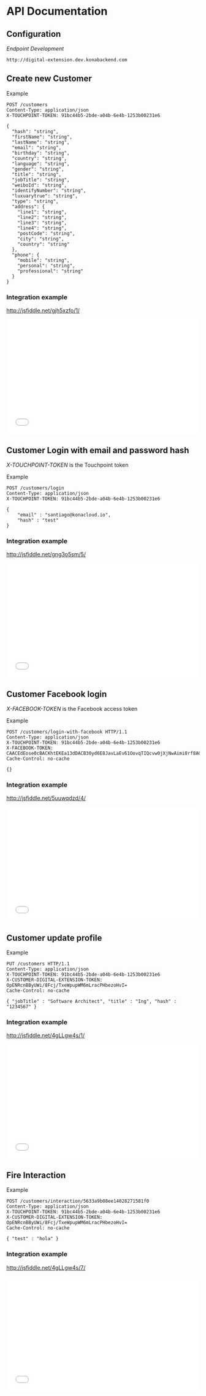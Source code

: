 # API Documentation

## Configuration

*Endpoint Development*

```
http://digital-extension.dev.konabackend.com
```

## Create new Customer

Example
```
POST /customers
Content-Type: application/json
X-TOUCHPOINT-TOKEN: 91bc44b5-2bde-a04b-6e4b-1253b00231e6

{
  "hash": "string",
  "firstName": "string",
  "lastName": "string",
  "email": "string",
  "birthday": "string",
  "country": "string",
  "language": "string",
  "gender": "string",
  "title": "string",
  "jobTitle": "string",
  "weiboId": "string",
  "identifyNumber": "string",
  "luxuarytrue": "string",
  "type": "string",
  "address": {
    "line1": "string",
    "line2": "string",
    "line3": "string",
    "line4": "string",
    "postCode": "string",
    "city": "string",
    "country": "string"
  },
  "phone": {
    "mobile": "string",
    "personal": "string",
    "professional": "string"
  }
}
```



### Integration example

http://jsfiddle.net/gjh5xzfo/1/

<iframe width="100%" height="300" src="//jsfiddle.net/gjh5xzfo/1/embedded/" allowfullscreen="allowfullscreen" frameborder="0"></iframe>

## Customer Login with email and password hash


*X-TOUCHPOINT-TOKEN* is the Touchpoint token

Example
```
POST /customers/login
Content-Type: application/json
X-TOUCHPOINT-TOKEN: 91bc44b5-2bde-a04b-6e4b-1253b00231e6

{ 
    "email" : "santiago@konacloud.io", 
    "hash" : "test" 
}
```

### Integration example

http://jsfiddle.net/gng3o5sm/5/

<iframe width="100%" height="300" src="//jsfiddle.net/gng3o5sm/5/embedded/" allowfullscreen="allowfullscreen" frameborder="0"></iframe>



## Customer Facebook login

*X-FACEBOOK-TOKEN* is the Facebook access token

Example
```
POST /customers/login-with-facebook HTTP/1.1
Content-Type: application/json
X-TOUCHPOINT-TOKEN: 91bc44b5-2bde-a04b-6e4b-1253b00231e6
X-FACEBOOK-TOKEN: CAACEdEose0cBACKhtEKEa13dDACB30yd6E8JavLaEv61OovqTIQcvw0jXjNwAimi0rf8AGLHAxRZAq8WXiPp30ooC3MWElwLgcyuaIZAf0Nba7QypVJtVLGyp2SUN3wCIJeGKiKdrOsXCA0inx28iUCL7DTeF9X2JYuUjlF37JUOvfY0IQZCZCo0lsKwOAJraq17UuTZAnnqAMNrSp2hs
Cache-Control: no-cache

{}
```

### Integration example

http://jsfiddle.net/5uuwqdzd/4/

<iframe width="100%" height="300" src="//jsfiddle.net//5uuwqdzd/4/embedded/" allowfullscreen="allowfullscreen" frameborder="0"></iframe>

## Customer update profile

Example
```
PUT /customers HTTP/1.1
Content-Type: application/json
X-TOUCHPOINT-TOKEN: 91bc44b5-2bde-a04b-6e4b-1253b00231e6
X-CUSTOMER-DIGITAL-EXTENSION-TOKEN: OpENRcnBByUWi/8Fcj/TxeWpupWM6mLracPHbezoHvI=
Cache-Control: no-cache

{ "jobTitle" : "Software Architect", "title" : "Ing", "hash" : "1234567" }
```

### Integration example

http://jsfiddle.net/4gLLgw4s/1/

<iframe width="100%" height="300" src="//jsfiddle.net/4gLLgw4s/1/embedded/" allowfullscreen="allowfullscreen" frameborder="0"></iframe>

## Fire Interaction

Example
```
POST /customers/interaction/5633a9b08ee14028271581f0
Content-Type: application/json
X-TOUCHPOINT-TOKEN: 91bc44b5-2bde-a04b-6e4b-1253b00231e6
X-CUSTOMER-DIGITAL-EXTENSION-TOKEN: OpENRcnBByUWi/8Fcj/TxeWpupWM6mLracPHbezoHvI=
Cache-Control: no-cache

{ "test" : "hola" }

```
### Integration example


http://jsfiddle.net/4gLLgw4s/7/

<iframe width="100%" height="300" src="//jsfiddle.net/4gLLgw4s/7/embedded/" allowfullscreen="allowfullscreen" frameborder="0"></iframe>



```
